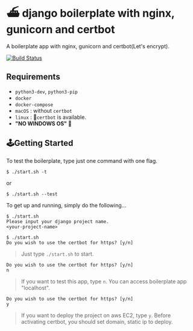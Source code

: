 # ⛴ django boilerplate with nginx, gunicorn and certbot
A boilerplate app with nginx, gunicorn and certbot(Let's encrypt).

[![Build Status](https://travis-ci.org/byunjuneseok/django-docker-nginx-gunicorn-certbot-boilerplate.svg?branch=master)](https://travis-ci.org/byunjuneseok/django-docker-nginx-gunicorn-certbot-boilerplate)

## Requirements
* `python3-dev`, `python3-pip`
* `docker`
* `docker-compose`
* `macOS` : without `certbot`
* `linux` : 🤖`certbot` is available.
* **"NO WINDOWS OS" 👋**

## 🕹Getting Started
To test the boilerplate, type just one command with one flag.
```
$ ./start.sh -t
``` 
or 
```
$ ./start.sh --test
```


To get up and running, simply do the following...
```
$ ./start.sh
Please input your django project name.
<your-project-name>
```
```
$ ./start.sh
Do you wish to use the certbot for https? [y/n]
```
> Just type `./start.sh` to start.

```
Do you wish to use the certbot for https? [y/n]
n
```
> If you want to test this app, type `n`. You can access boilerplate app "localhost".


```
Do you wish to use the certbot for https? [y/n]
y
```
> If you want to deploy the project on aws EC2, type `y`. Before activating certbot, you should set domain, static ip to deploy.